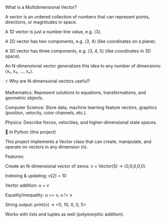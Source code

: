 What is a Multidimensional Vector?

A vector is an ordered collection of numbers that can represent points, directions, or magnitudes in space.

A 1D vector is just a number line value, e.g. ⟨3⟩.

A 2D vector has two components, e.g. ⟨3, 4⟩ (like coordinates on a plane).

A 3D vector has three components, e.g. ⟨3, 4, 5⟩ (like coordinates in 3D space).

An N-dimensional vector generalizes this idea to any number of dimensions: ⟨x₁, x₂, …, xₙ⟩.

⚡ Why are N-dimensional vectors useful?

Mathematics: Represent solutions to equations, transformations, and geometric objects.

Computer Science: Store data, machine learning feature vectors, graphics (position, velocity, color channels, etc.).

Physics: Describe forces, velocities, and higher-dimensional state spaces.

🐍 In Python (this project)

This project implements a Vector class that can create, manipulate, and operate on vectors in any dimension (n).

Features:

Create an N-dimensional vector of zeros: v = Vector(5) → ⟨0,0,0,0,0⟩

Indexing & updating: v[2] = 10

Vector addition: u + v

Equality/inequality: u == v, u != v

String output: print(v) → <0, 10, 0, 0, 5>

Works with lists and tuples as well (polymorphic addition).
